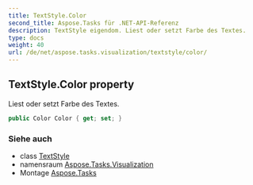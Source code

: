 ```yaml
---
title: TextStyle.Color
second_title: Aspose.Tasks für .NET-API-Referenz
description: TextStyle eigendom. Liest oder setzt Farbe des Textes.
type: docs
weight: 40
url: /de/net/aspose.tasks.visualization/textstyle/color/
---
```

## TextStyle.Color property

Liest oder setzt Farbe des Textes.

```csharp
public Color Color { get; set; }
```

### Siehe auch

* class [TextStyle](../)
* namensraum [Aspose.Tasks.Visualization](../../textstyle/)
* Montage [Aspose.Tasks](../../../)


